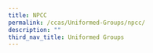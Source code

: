 ```yaml
---
title: NPCC
permalink: /ccas/Uniformed-Groups/npcc/
description: ""
third_nav_title: Uniformed Groups
---
```

